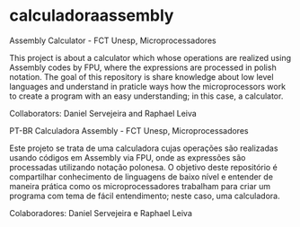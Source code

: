 # calculadoraassembly
Assembly Calculator - FCT Unesp, Microprocessadores

This project is about a calculator which whose operations are realized using Assembly codes by FPU, where the expressions are processed in polish notation.
The goal of this repository is share knowledge about low level languages and understand in praticle ways how the microprocessors work to create a program with an easy understanding; in this case, a calculator.

Collaborators: Daniel Servejeira and Raphael Leiva

PT-BR
Calculadora Assembly - FCT Unesp, Microprocessadores

Este projeto se trata de uma calculadora cujas operações são realizadas usando códigos em Assembly via FPU, onde as expressões são processadas utilizando notação polonesa.
O objetivo deste repositório é compartilhar conhecimento de linguagens de baixo nível e entender de maneira prática como os microprocessadores trabalham para criar um programa com tema de fácil entendimento; neste caso, uma calculadora.

Colaboradores: Daniel Servejeira e Raphael Leiva
